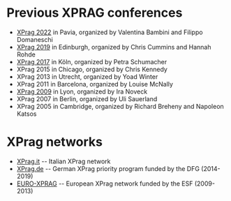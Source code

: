 # Previous XPRAG conferences

- [XPrag 2022](https://sites.google.com/iusspavia.it/xprag2022/xprag-2022) in Pavia, organized by Valentina Bambini and Filippo Domaneschi
- [XPrag 2019](https://www.xprag2019.ppls.ed.ac.uk/) in Edinburgh, organized by Chris Cummins and Hannah Rohde
- [XPrag 2017](https://xprag2017.uni-koeln.de/) in Köln, organized by Petra Schumacher
- XPrag 2015 in Chicago, organized by Chris Kennedy
- XPrag 2013 in Utrecht, organized by Yoad Winter
- XPrag 2011 in Barcelona, organized by Louise McNally
- [XPrag 2009](https://sites.google.com/site/xprag2009/) in Lyon, organized by Ira Noveck
- XPrag 2007 in Berlin, organized by Uli Sauerland
- XPrag 2005 in Cambridge, organized by Richard Breheny and Napoleon Katsos

# XPrag networks

- [XPrag.it](https://www.xpragit.com/) -- Italian XPrag network 
- [XPrag.de](https://www.xprag.de/) -- German XPrag priority program funded by the DFG (2014-2019)
- [EURO-XPRAG](http://archives.esf.org/coordinating-research/research-networking-programmes/humanities-hum/euro-xprag.html) -- European XPrag network funded by the ESF (2009-2013)